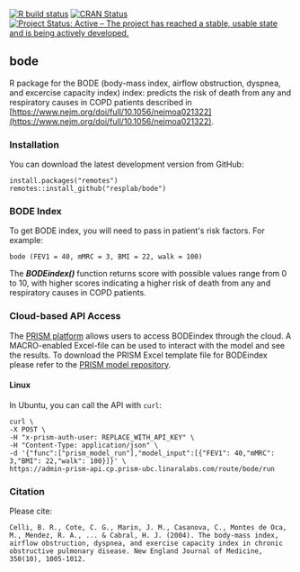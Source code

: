 [![R build status](https://github.com/resplab/bode/workflows/R-CMD-check/badge.svg)](https://github.com/resplab/bode/actions)
[![CRAN Status](https://www.r-pkg.org/badges/version/bode)](https://cran.r-project.org/package=bode)
[![Project Status: Active – The project has reached a stable, usable state and is being actively developed.](https://www.repostatus.org/badges/latest/active.svg)](https://www.repostatus.org/#active)

## bode

R package for the BODE (body-mass index, airflow obstruction, dyspnea, and excercise capacity index) index: predicts the risk of death from any and respiratory causes in COPD patients described in [https://www.nejm.org/doi/full/10.1056/nejmoa021322](https://www.nejm.org/doi/full/10.1056/nejmoa021322).

### Installation

You can download the latest development version from GitHub:

```
install.packages("remotes")
remotes::install_github("resplab/bode")
```


### BODE Index

To get BODE index, you will need to pass in patient's risk factors. For example: 

```
bode (FEV1 = 40, mMRC = 3, BMI = 22, walk = 100)
```

The ***BODEindex()*** function returns score with possible values range from 0 to 10, with higher scores indicating a higher risk of death from any and respiratory causes in COPD patients.

### Cloud-based API Access
The [PRISM platform](http://prism.resp.core.ubc.ca) allows users to access BODEindex through the cloud. A MACRO-enabled Excel-file can be used to interact with the model and see the results. To download the PRISM Excel template file for BODEindex please refer to the [PRISM model repository](http://resp.core.ubc.ca/ipress/prism).

#### Linux

In Ubuntu, you can call the API with `curl`:

```
curl \
-X POST \
-H "x-prism-auth-user: REPLACE_WITH_API_KEY" \
-H "Content-Type: application/json" \
-d '{"func":["prism_model_run"],"model_input":[{"FEV1": 40,"mMRC": 3,"BMI": 22,"walk": 100}]}' \
https://admin-prism-api.cp.prism-ubc.linaralabs.com/route/bode/run
```


### Citation

Please cite: 

```
Celli, B. R., Cote, C. G., Marin, J. M., Casanova, C., Montes de Oca, M., Mendez, R. A., ... & Cabral, H. J. (2004). The body-mass index, airflow obstruction, dyspnea, and exercise capacity index in chronic obstructive pulmonary disease. New England Journal of Medicine, 350(10), 1005-1012.
```
